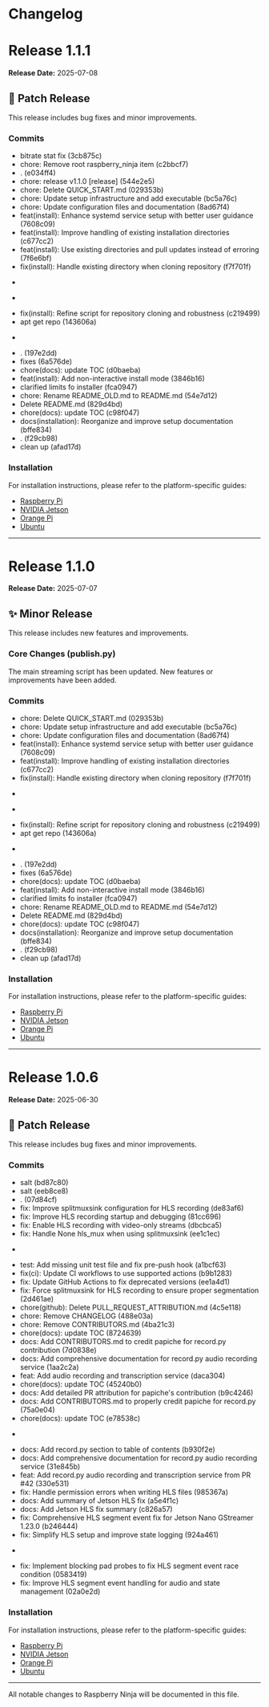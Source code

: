 # Changelog

# Release 1.1.1

**Release Date:** 2025-07-08

## 🐛 Patch Release

This release includes bug fixes and minor improvements.

### Commits

- bitrate stat fix (3cb875c)
- chore: Remove root raspberry_ninja item (c2bbcf7)
- . (e034ff4)
- chore: release v1.1.0 [release] (544e2e5)
- chore: Delete QUICK_START.md (029353b)
- chore: Update setup infrastructure and add executable (bc5a76c)
- chore: Update configuration files and documentation (8ad67f4)
- feat(install): Enhance systemd service setup with better user guidance (7608c09)
- feat(install): Improve handling of existing installation directories (c677cc2)
- feat(install): Use existing directories and pull updates instead of erroring (7f6e6bf)
- fix(install): Handle existing directory when cloning repository (f7f701f)
- ``` fix(install): Clone repository to current directory instead of home folder (e23b181)
- ``` fix(install): Improve handling when script is run outside repository (5579c2f)
- fix(install): Refine script for repository cloning and robustness (c219499)
- apt get repo (143606a)
- ``` feat(install): Enhance setup script for repo handling and config location (1b7fca9)
- . (197e2dd)
- fixes (6a576de)
- chore(docs): update TOC (d0baeba)
- feat(install): Add non-interactive install mode (3846b16)
- clarified limits fo installer (fca0947)
- chore: Rename README_OLD.md to README.md (54e7d12)
- Delete README.md (829d4bd)
- chore(docs): update TOC (c98f047)
- docs(installation): Reorganize and improve setup documentation (bffe834)
- . (f29cb98)
- clean up (afad17d)

### Installation

For installation instructions, please refer to the platform-specific guides:
- [Raspberry Pi](./raspberry_pi/README.md)
- [NVIDIA Jetson](./nvidia_jetson/README.md)
- [Orange Pi](./orangepi/README.md)
- [Ubuntu](./ubuntu/README.md)


---

# Release 1.1.0

**Release Date:** 2025-07-07

## ✨ Minor Release

This release includes new features and improvements.

### Core Changes (publish.py)

The main streaming script has been updated. New features or improvements have been added.

### Commits

- chore: Delete QUICK_START.md (029353b)
- chore: Update setup infrastructure and add executable (bc5a76c)
- chore: Update configuration files and documentation (8ad67f4)
- feat(install): Enhance systemd service setup with better user guidance (7608c09)
- feat(install): Improve handling of existing installation directories (c677cc2)
- fix(install): Handle existing directory when cloning repository (f7f701f)
- ``` fix(install): Clone repository to current directory instead of home folder (e23b181)
- ``` fix(install): Improve handling when script is run outside repository (5579c2f)
- fix(install): Refine script for repository cloning and robustness (c219499)
- apt get repo (143606a)
- ``` feat(install): Enhance setup script for repo handling and config location (1b7fca9)
- . (197e2dd)
- fixes (6a576de)
- chore(docs): update TOC (d0baeba)
- feat(install): Add non-interactive install mode (3846b16)
- clarified limits fo installer (fca0947)
- chore: Rename README_OLD.md to README.md (54e7d12)
- Delete README.md (829d4bd)
- chore(docs): update TOC (c98f047)
- docs(installation): Reorganize and improve setup documentation (bffe834)
- . (f29cb98)
- clean up (afad17d)

### Installation

For installation instructions, please refer to the platform-specific guides:
- [Raspberry Pi](./raspberry_pi/README.md)
- [NVIDIA Jetson](./nvidia_jetson/README.md)
- [Orange Pi](./orangepi/README.md)
- [Ubuntu](./ubuntu/README.md)


---

# Release 1.0.6

**Release Date:** 2025-06-30

## 🐛 Patch Release

This release includes bug fixes and minor improvements.

### Commits

- salt (bd87c80)
- salt (eeb8ce8)
- . (07d84cf)
- fix: Improve splitmuxsink configuration for HLS recording (de83af6)
- fix: Improve HLS recording startup and debugging (81cc696)
- fix: Enable HLS recording with video-only streams (dbcbca5)
- fix: Handle None hls_mux when using splitmuxsink (ee1c1ec)
- ``` test: Add missing unit test file and fix pre-push hook (cf92da1)
- test: Add missing unit test file and fix pre-push hook (a1bcf63)
- fix(ci): Update CI workflows to use supported actions (b9b1283)
- fix: Update GitHub Actions to fix deprecated versions (ee1a4d1)
- fix: Force splitmuxsink for HLS recording to ensure proper segmentation (2d461ae)
- chore(github): Delete PULL_REQUEST_ATTRIBUTION.md (4c5e118)
- chore: Remove CHANGELOG (488e03a)
- chore: Remove CONTRIBUTORS.md (4ba21c3)
- chore(docs): update TOC (8724639)
- docs: Add CONTRIBUTORS.md to credit papiche for record.py contribution (7d0838e)
- docs: Add comprehensive documentation for record.py audio recording service (1aa2c2a)
- feat: Add audio recording and transcription service (daca304)
- chore(docs): update TOC (45240b0)
- docs: Add detailed PR attribution for papiche's contribution (b9c4246)
- docs: Add CONTRIBUTORS.md to properly credit papiche for record.py (75a0e04)
- chore(docs): update TOC (e78538c)
- ``` docs: Add record.py section to table of contents (416b5ec)
- docs: Add record.py section to table of contents (b930f2e)
- docs: Add comprehensive documentation for record.py audio recording service (31e845b)
- feat: Add record.py audio recording and transcription service from PR #42 (330e531)
- fix: Handle permission errors when writing HLS files (985367a)
- docs: Add summary of Jetson HLS fix (a5e4f1c)
- docs: Add Jetson HLS fix summary (c826a57)
- fix: Comprehensive HLS segment event fix for Jetson Nano GStreamer 1.23.0 (b246444)
- fix: Simplify HLS setup and improve state logging (924a461)
- ``` fix(hls): Synchronize streams with blocking probes to prevent race condition (c5ce227)
- fix: Implement blocking pad probes to fix HLS segment event race condition (0583419)
- fix: Improve HLS segment event handling for audio and state management (02a0e2d)

### Installation

For installation instructions, please refer to the platform-specific guides:
- [Raspberry Pi](./raspberry_pi/README.md)
- [NVIDIA Jetson](./nvidia_jetson/README.md)
- [Orange Pi](./orangepi/README.md)
- [Ubuntu](./ubuntu/README.md)


---

All notable changes to Raspberry Ninja will be documented in this file.


